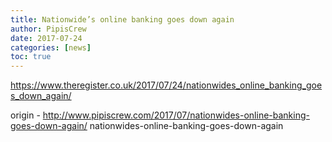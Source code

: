 ```yaml
---
title: Nationwide’s online banking goes down again
author: PipisCrew
date: 2017-07-24
categories: [news]
toc: true
---
```


https://www.theregister.co.uk/2017/07/24/nationwides_online_banking_goes_down_again/

origin - http://www.pipiscrew.com/2017/07/nationwides-online-banking-goes-down-again/ nationwides-online-banking-goes-down-again